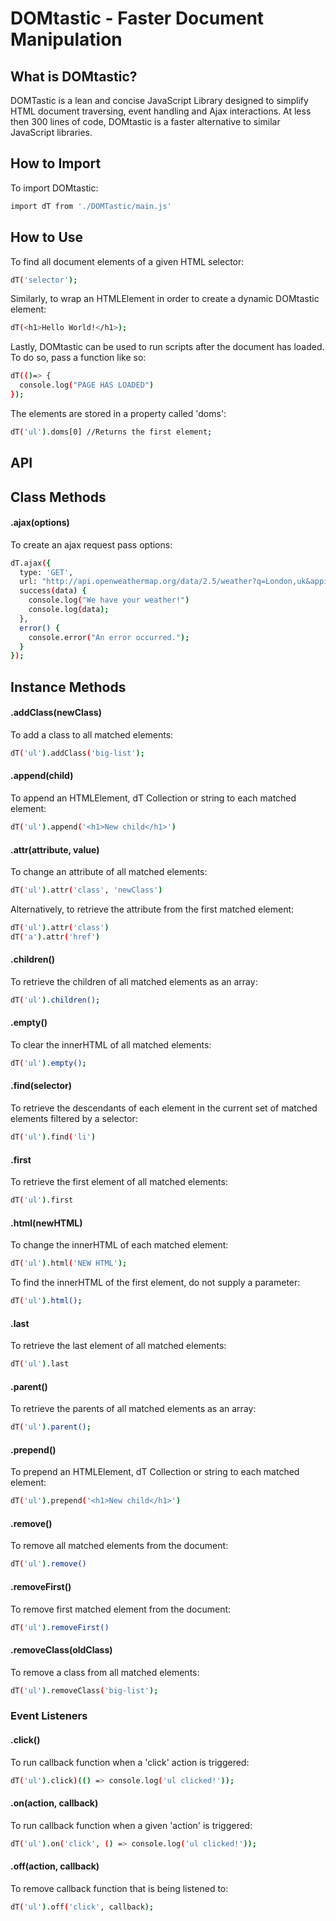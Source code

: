 DOMtastic - Faster Document Manipulation
==================================================

What is DOMtastic?
--------------------------------------------------
DOMTastic is a lean and concise JavaScript Library designed to simplify HTML document traversing, event handling and Ajax interactions. At less then 300 lines of code, DOMtastic is a faster alternative to similar JavaScript libraries.

How to Import
--------------------------------------------
To import DOMtastic:
```bash
import dT from './DOMTastic/main.js'
```

How to Use
--------------------------------------------

To find all document elements of a given HTML selector:

```bash
dT('selector');
```

Similarly, to wrap an HTMLElement in order to create a dynamic DOMtastic element:
```bash
dT(<h1>Hello World!</h1>);
```

Lastly, DOMtastic can be used to run scripts after the document has loaded. To do so, pass a function like so:
```bash
dT(()=> {
  console.log("PAGE HAS LOADED")
});
```

The elements are stored in a property called 'doms':

```bash
dT('ul').doms[0] //Returns the first element;
```

API
--------------------------------------------
## Class Methods

#### .ajax(options)
To create an ajax request pass options:

```bash
dT.ajax({
  type: 'GET',
  url: "http://api.openweathermap.org/data/2.5/weather?q=London,uk&appid=6f2bde3f2607e6ee081c27f201a288f6",
  success(data) {
    console.log("We have your weather!")
    console.log(data);
  },
  error() {
    console.error("An error occurred.");
  }
});
```


## Instance Methods

#### .addClass(newClass)

To add a class to all matched elements:
```bash
dT('ul').addClass('big-list');
```

#### .append(child)

To append an HTMLElement, dT Collection or string to each matched element:
```bash
dT('ul').append('<h1>New child</h1>')
```

#### .attr(attribute, value)

To change an attribute of all matched elements:
```bash
dT('ul').attr('class', 'newClass')
```

Alternatively, to retrieve the attribute from the first matched element:
```bash
dT('ul').attr('class')
dT('a').attr('href')
```

#### .children()

To retrieve the children of all matched elements as an array:
```bash
dT('ul').children();
```

#### .empty()

To clear the innerHTML of all matched elements:
```bash
dT('ul').empty();
```

#### .find(selector)
To retrieve the descendants of each element in the current set of matched elements filtered by a selector:
```bash
dT('ul').find('li')
```

#### .first
To retrieve the first element of all matched elements:
```bash
dT('ul').first
```

#### .html(newHTML)

To change the innerHTML of each matched element:
```bash
dT('ul').html('NEW HTML');
```
To find the innerHTML of the first element, do not supply a parameter:
```bash
dT('ul').html();
```

#### .last
To retrieve the last element of all matched elements:
```bash
dT('ul').last
```

#### .parent()
To retrieve the parents of all matched elements as an array:
```bash
dT('ul').parent();
```

#### .prepend()
To prepend an HTMLElement, dT Collection or string to each matched element:
```bash
dT('ul').prepend('<h1>New child</h1>')
```

#### .remove()
To remove all matched elements from the document:
```bash
dT('ul').remove()
```

#### .removeFirst()
To remove first matched element from the document:
```bash
dT('ul').removeFirst()
```

#### .removeClass(oldClass)
To remove a class from all matched elements:
```bash
dT('ul').removeClass('big-list');
```

### Event Listeners

#### .click()

To run callback function when a 'click' action is triggered:
```bash
dT('ul').click)(() => console.log('ul clicked!'));
```

#### .on(action, callback)
To run callback function when a given 'action' is triggered:

```bash
dT('ul').on('click', () => console.log('ul clicked!'));
```

#### .off(action, callback)
To remove callback function that is being listened to:

```bash
dT('ul').off('click', callback);
```
